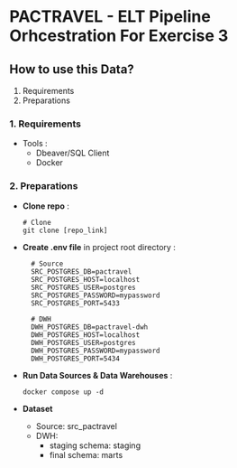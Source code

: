 # PACTRAVEL - ELT Pipeline Orhcestration For Exercise 3
## How to use this Data?
1. Requirements
2. Preparations

### 1. Requirements
- Tools :
    - Dbeaver/SQL Client
    - Docker

### 2. Preparations
- **Clone repo** :
  ```
  # Clone
  git clone [repo_link]
  ```
- **Create .env file** in project root directory :
  ```
    # Source
    SRC_POSTGRES_DB=pactravel
    SRC_POSTGRES_HOST=localhost
    SRC_POSTGRES_USER=postgres
    SRC_POSTGRES_PASSWORD=mypassword
    SRC_POSTGRES_PORT=5433

    # DWH
    DWH_POSTGRES_DB=pactravel-dwh
    DWH_POSTGRES_HOST=localhost
    DWH_POSTGRES_USER=postgres
    DWH_POSTGRES_PASSWORD=mypassword
    DWH_POSTGRES_PORT=5434
    ```


- **Run Data Sources & Data Warehouses** :
  ```
  docker compose up -d
  ```

- **Dataset**
    - Source: src_pactravel
    - DWH:
        - staging schema: staging
        - final schema: marts